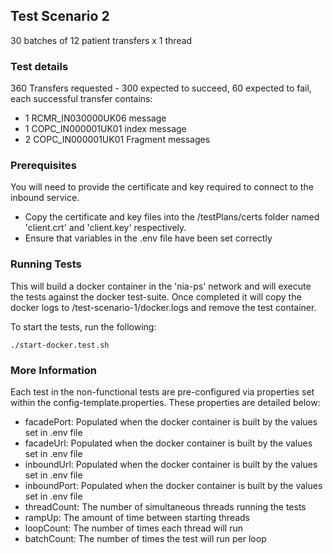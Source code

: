 ## Test Scenario 2

30 batches of 12 patient transfers x 1 thread

### Test details

360 Transfers requested - 300 expected to succeed, 60 expected to fail, each successful transfer contains:
* 1 RCMR_IN030000UK06 message
* 1 COPC_IN000001UK01 index message
* 2 COPC_IN000001UK01 Fragment messages

### Prerequisites 

You will need to provide the certificate and key required to connect to the inbound service.
* Copy the certificate and key files into the /testPlans/certs folder named 'client.crt' and 'client.key' respectively.
* Ensure that variables in the .env file have been set correctly

### Running Tests

This will build a docker container in the 'nia-ps' network and will execute the tests against the docker test-suite.
Once completed it will copy the docker logs to /test-scenario-1/docker.logs and remove the test container.

To start the tests, run the following: 
```
./start-docker.test.sh
```

### More Information

Each test in the non-functional tests are pre-configured via properties set within the config-template.properties.
These properties are detailed below:
* facadePort: Populated when the docker container is built by the values set in .env file
* facadeUrl: Populated when the docker container is built by the values set in .env file
* inboundUrl: Populated when the docker container is built by the values set in .env file
* inboundPort: Populated when the docker container is built by the values set in .env file
* threadCount: The number of simultaneous threads running the tests
* rampUp: The amount of time between starting threads
* loopCount: The number of times each thread will run
* batchCount: The number of times the test will run per loop